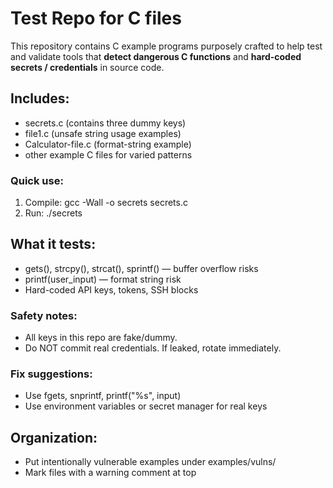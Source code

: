 # Test Repo for C files
This repository contains C example programs purposely crafted to help test and validate tools that **detect dangerous C functions** and **hard-coded secrets / credentials** in source code.

## Includes:
- secrets.c (contains three dummy keys)
- file1.c (unsafe string usage examples)
- Calculator-file.c (format-string example)
- other example C files for varied patterns

### Quick use:
1. Compile: gcc -Wall -o secrets secrets.c
2. Run: ./secrets

## What it tests:
- gets(), strcpy(), strcat(), sprintf() — buffer overflow risks
- printf(user_input) — format string risk
- Hard-coded API keys, tokens, SSH blocks

### Safety notes:
- All keys in this repo are fake/dummy.
- Do NOT commit real credentials. If leaked, rotate immediately.

### Fix suggestions:
- Use fgets, snprintf, printf("%s", input)
- Use environment variables or secret manager for real keys

## Organization:
- Put intentionally vulnerable examples under examples/vulns/
- Mark files with a warning comment at top

